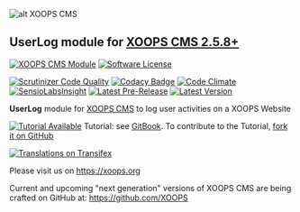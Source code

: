 ![alt XOOPS CMS](https://xoops.org/images/logoXoops4GithubRepository.png)
## UserLog module for  [XOOPS CMS 2.5.8+](https://xoops.org)
[![XOOPS CMS Module](https://img.shields.io/badge/XOOPS%20CMS-Module-blue.svg)](https://xoops.org)
[![Software License](https://img.shields.io/badge/license-GPL-brightgreen.svg?style=flat)](http://www.gnu.org/licenses/gpl-2.0.html)

[![Scrutinizer Code Quality](https://img.shields.io/scrutinizer/g/XoopsModules25x/userlog.svg?style=flat)](https://scrutinizer-ci.com/g/XoopsModules25x/userlog/?branch=master)
[![Codacy Badge](https://api.codacy.com/project/badge/Grade/e325f88b845b44768a268fb36099ff19)](https://www.codacy.com/app/mambax7/userlog_2)
[![Code Climate](https://img.shields.io/codeclimate/github/XoopsModules25x/userlog.svg?style=flat)](https://codeclimate.com/github/XoopsModules25x/userlog)
[![SensioLabsInsight](https://insight.sensiolabs.com/projects/676a37bb-ff83-4824-ba0f-00aa09eec533/mini.png)](https://insight.sensiolabs.com/projects/676a37bb-ff83-4824-ba0f-00aa09eec533)
[![Latest Pre-Release](https://img.shields.io/github/tag/XoopsModules25x/userlog.svg?style=flat)](https://github.com/XoopsModules25x/userlog/tags/)
[![Latest Version](https://img.shields.io/github/release/XoopsModules25x/userlog.svg?style=flat)](https://github.com/XoopsModules25x/userlog/releases/)

**UserLog** module for [XOOPS CMS](https://xoops.org) to log user activities on a XOOPS Website

[![Tutorial Available](https://xoops.org/images/tutorial-available-blue.svg)](https://www.gitbook.com/book/xoops/userlog-tutorial/) Tutorial: see [GitBook](https://www.gitbook.com/book/xoops/userlog-tutorial/).
To contribute to the Tutorial, [fork it on GitHub](https://github.com/XoopsDocs/userlog-tutorial)

[![Translations on Transifex](https://xoops.org/images/translations-transifex-blue.svg)](https://www.transifex.com/xoops)

Please visit us on https://xoops.org

Current and upcoming "next generation" versions of XOOPS CMS are being crafted on GitHub at: https://github.com/XOOPS

